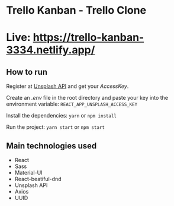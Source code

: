# Trello Kanban - Trello Clone

# Live: https://trello-kanban-3334.netlify.app/
## How to run

Register at [Unsplash API](https://unsplash.com/developers) and get your *AccessKey*. 

Create an *.env* file in the root directory and paste your key into the environment variable: `REACT_APP_UNSPLASH_ACCESS_KEY`

Install the dependencies:
`yarn` or `npm install`

Run the project:
`yarn start` or `npm start`

## Main technologies used
- React
- Sass
- Material-UI
- React-beatiful-dnd
- Unsplash API
- Axios
- UUID
 
